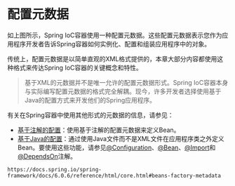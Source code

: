 # 配置元数据

如上图所示，Spring IoC容器使用一种配置元数据。这些配置元数据表示您作为应用程序开发者告诉Spring容器如何实例化、配置和组装应用程序中的对象。

传统上，配置元数据是以简单直观的XML格式提供的，本章大部分内容都使用这种格式来传达Spring IoC容器的关键概念和特性。

> 基于XML的元数据并不是唯一允许的配置元数据形式。Spring IoC容器本身与实际编写配置元数据的格式完全解耦。现今，许多开发者选择使用基于Java的配置方式来开发他们的Spring应用程序。

有关在Spring容器中使用其他形式的元数据的信息，请参见：

- [基于注解的配置](https://docs.spring.io/spring-framework/docs/6.0.6/reference/html/core.html#beans-annotation-config)：使用基于注解的配置元数据来定义Bean。
- [基于Java的配置](https://docs.spring.io/spring-framework/docs/6.0.6/reference/html/core.html#beans-java)：通过使用Java文件而不是XML文件在应用程序类之外定义Bean。要使用这些功能，请参见[@Configuration](https://docs.spring.io/spring-framework/docs/6.0.6/javadoc-api/org/springframework/context/annotation/Configuration.html)、[@Bean](https://docs.spring.io/spring-framework/docs/6.0.6/javadoc-api/org/springframework/context/annotation/Bean.html)、[@Import](https://docs.spring.io/spring-framework/docs/6.0.6/javadoc-api/org/springframework/context/annotation/Import.html)和[@DependsOn](https://docs.spring.io/spring-framework/docs/6.0.6/javadoc-api/org/springframework/context/annotation/DependsOn.html)注解。





```
https://docs.spring.io/spring-framework/docs/6.0.6/reference/html/core.html#beans-factory-metadata
```

